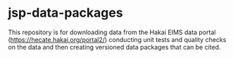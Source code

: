 # jsp-data-packages
This repository is for downloading data from the Hakai EIMS data portal (https://hecate.hakai.org/portal2/) conducting unit tests and quality checks on the data and then creating versioned data packages that can be cited.
